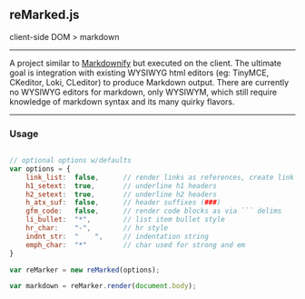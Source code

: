 reMarked.js 
------------
client-side DOM > markdown

---
A project similar to [Markdownify](http://milianw.de/projects/markdownify/) but executed on the client. The ultimate goal is integration with existing WYSIWYG html editors (eg: TinyMCE, CKeditor, Loki, CLeditor) to produce Markdown output. There are currently no WYSIWYG editors for markdown, only WYSIWYM, which still require knowledge of markdown syntax and its many quirky flavors.

---

### Usage

``` js

// optional options w/defaults
var options = {
    link_list:	false,		// render links as references, create link list as appendix
    h1_setext:	true,		// underline h1 headers
    h2_setext:	true,		// underline h2 headers
    h_atx_suf:	false,		// header suffixes (###)
    gfm_code:	false,		// render code blocks as via ``` delims
    li_bullet:	"*",		// list item bullet style
    hr_char:	"-",		// hr style
    indnt_str:	"    ",		// indentation string
    emph_char:	"*"			// char used for strong and em
}

var reMarker = new reMarked(options);

var markdown = reMarker.render(document.body);
```